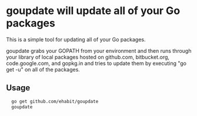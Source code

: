 # goupdate will update all of your Go packages

This is a simple tool for updating all of your Go packages. 

goupdate grabs your GOPATH from your environment and then runs through your library of local packages hosted on github.com, bitbucket.org, code.google.com, and gopkg.in and tries to update them by executing "go get -u" on all of the packages. 

## Usage
````bash
  go get github.com/ehabit/goupdate
  goupdate
````